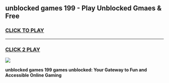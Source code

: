 
## unblocked games 199 - Play Unblocked Gmaes & Free
<h3>
<a href="https://news.freeplayer.one?title=unblocked_games_199&ref=23F">CLICK TO PLAY</a></h3>
<hr>

<h3>
<a href="https://news.freeplayer.one?title=unblocked_games_199&ref=23F">CLICK 2 PLAY</a>
  
</h3>

<a href="https://news.freeplayer.one?title=unblocked_games_199&ref=23F/"><img src="https://clearcache.store/games.png"></a>


**unblocked games 199 games unblocked: Your Gateway to Fun and Accessible Online Gaming**
